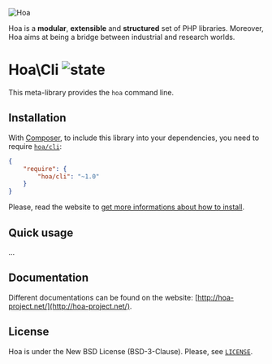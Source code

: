 ![Hoa](http://static.hoa-project.net/Image/Hoa_small.png)

Hoa is a **modular**, **extensible** and **structured** set of PHP libraries.
Moreover, Hoa aims at being a bridge between industrial and research worlds.

# Hoa\Cli ![state](http://central.hoa-project.net/State/Cli)

This meta-library provides the `hoa` command line.

## Installation

With [Composer](http://getcomposer.org/), to include this library into your
dependencies, you need to require
[`hoa/cli`](https://packagist.org/packages/hoa/cli):

```json
{
    "require": {
        "hoa/cli": "~1.0"
    }
}
```

Please, read the website to [get more informations about how to
install](http://hoa-project.net/Source.html).

## Quick usage

…

## Documentation

Different documentations can be found on the website:
[http://hoa-project.net/](http://hoa-project.net/).

## License

Hoa is under the New BSD License (BSD-3-Clause). Please, see
[`LICENSE`](http://hoa-project.net/LICENSE).
